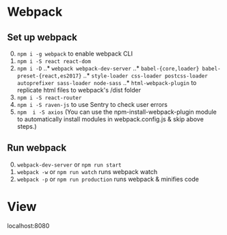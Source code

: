 # Webpack

## Set up webpack
0. `npm i -g webpack` to enable webpack CLI
0. `npm i -S react react-dom`
0. `npm i -D`
..* `webpack webpack-dev-server`
..* `babel-{core,loader} babel-preset-{react,es2017}`
..* `style-loader css-loader postcss-loader autoprefixer sass-loader node-sass`
..* `html-webpack-plugin` to replicate html files to webpack's /dist folder
0. `npm i -S react-router`
0. `npm i -S raven-js` to use Sentry to check user errors
0. `npm  i -S axios`
(You can use the npm-install-webpack-plugin module to automatically install modules in webpack.config.js & skip above steps.)

## Run webpack
0. `webpack-dev-server` or `npm run start`
0. `webpack -w` or `npm run watch` runs webpack watch
0. `webpack -p` or `npm run production` runs webpack & minifies code

# View
localhost:8080
